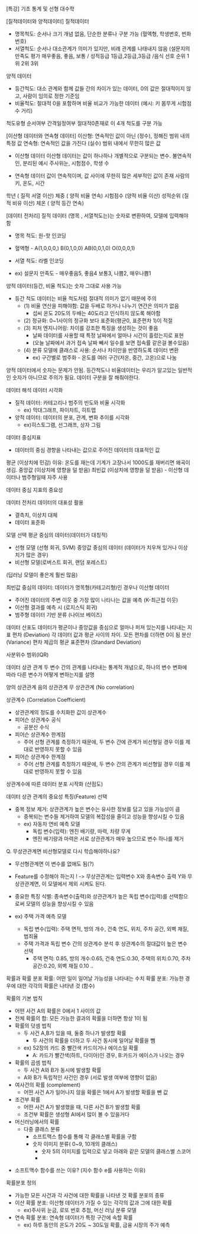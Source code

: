 [특강] 기초 통계 및 선형 대수학


[질적데이터와 양적데이터]
질적데이터
- 명목척도: 순서나 크기 개념 없음, 단순한 분류나 구분 가능 (혈액형, 학생번호, 번화번호)
- 서열척도: 순서나 대소관계가 의미가 있지만, 비례 관계를 나태내지 않음 (설문지의 만족도 평가 매우좋음, 좋음, 보통 / 성적등급 1등급,2등급,3등급 /음식 선호 순위 1위 2위 3위

양적 데이터
- 등간척도: 대소 관계와 함께 값들 간의 차이가 있는 데이터, 0의 값은 절대적이지 않고, 사람이 임의로 정한 기준임 
- 비율척도: 절대적 0을 포함하며 비율 비교가 가능한 데이터 (예시: 키 몸무게 시험점수 거리)

척도유형 순서여부 간격일정여부 절대적0존재로 이 4개 척도를 구분 가능

[이산형 데이터와 연속형 데이터]
이산형: 연속적인 값이 아닌 (정수), 정해진 범위 내의 특정 값
연속형: 연속적인 값을 가진다 (실수) 범위 내에서 무한히 많은 값

- 이산형 데이터
이산형 데이터는 값이 하나하나 개별적으로 구분되는 변수. 불연속적인, 분리된
예시 주사위눈, 시험점수, 학생 수

- 연속형 데이터
값이 연속적이며, 값 사이에 무한히 많은 세부적인 값이 존재
사람의 키, 온도, 시간


학년 ( 질적 서열 이산) 
체중 ( 양적 비율 연속) 
시험점수 (양적 비율 이산)
성적순위 (질적 비유 이산)
체온 ( 양적 등간 연속)

[데이터 전처리]
질적 데이터 (명목 , 서열척도는)는 숫자로 변환하여, 모델에 입력해야함 
- 명목 척도: 원-핫 인코딩
- 혈액형 - A(1,0,0,0,) B(0,1,0,0) AB(0,0,1,0) O(0,0,0,1)

- 서열 척도: 라벨 인코딩
- ex) 설문지 만족도 - 매우좋음5, 좋음4 보통3, 나쁨2, 매우나쁨1


양적 데이터(등간, 비율 척도)는 숫자 그대로 사용 가능
- 등간 척도 데이터는 비율 척도처럼 절대적 의미가 없기 때문에 주의
    - (1) 비율 연산을 피해야함: 값을 두배로 하거나 나누기 연간은 의미가 없음
        - 섭씨 온도 20도의 두배는 40도라고 인식하지 않도록 해야함
    - (2) 정규화: 0~1사이의 정규화 보다 표준화(평균0, 표준편차 1)이 적절
    - (3) 피처 엔지니어링: 차이를 강조한 특징을 생성하는 것이 좋음
        - 날짜 데이터를 사용할 때 특정 날짜에서 얼마나 시간이 흘렀는지로 표현
        - (오늘 날짜에서 과거 접속 날짜 빼서 일수를 보면 접속률 같은걸 볼수있음)
    - (4) 분류 모델에 클래스로 사용: 순서나 차이만을 반영하도록 데이터 변환
        - ex) 구간별로 범주화 - 온도를 여러 구간(저온, 중간, 고온)으로 나눔

양적 데이터에서 숫자는 문제가 안됨.
등간척도나 비율데이터는 우리가 알고있는 일반적인 숫자가 아니므로 주의가 필요. 데이터 구분을 잘 해줘야한다.

데이터 해석
데이터 시각화
- 질적 데이터: 카테고리나 범주의 빈도와 비율 시각화
    - ex) 막대그래프, 파이차트, 히트맵 
- 양적 데이터: 데이터의 분포, 관계, 변화 추이를 시각화
    - ex)히스토그램, 선그래프, 상자 그림 

데이터 중심지표
- 데이터의 중심 경향을 나타내는 값으로 주어진 데이터의 대표적인 값

평균 (이상치에 민감) 이유: 온도를 재는데 기계가 고장나서 1000도를 재버리면 왜곡이 생김.
중앙값 (이상치에 영향을 덜 받음)
최빈값 (이상치에 영향을 덜 받음) - 이산형 데이터나 범주형일때 자주 사용


데이터 중심 지표의 중요성

데이터 전처리
데이터의 대표성 활용
- 결측치, 이상치 대체
- 데이터 표준화 

모델 선택
평균 중심의 데이터(데이터가 대칭적)
- 선형 모델 (선형 회귀, SVM)
중앙값 중심의 데이터 (데이터가 치우쳐 있거나 이상치가 많은 경우)
- 비선형 모델(로버스트 회귀, 랜덤 포레스트)

(딥러닝 모델이 좋은게 훨씬 많음)

최빈값 중심의 데이터: 데이터가 명목형(카테고리형)인 경우나 이산형 데이터
- 주어진 데이터의 주변 이웃 중 가장 많이 나타나는 값을 예측 (K-최근접 이웃)
- 이산형 결과를 예측 시 (로지스틱 회귀)
- 범주형 데이터 기반 분류 (나이브 베이즈) 

데이터 산포도
데이터가 평균이나 중앙값을 중심으로 얼마나 퍼져 있는지를 나타내는 지표
편차 (Deviation) 각 데이터 값과 평균 사이의 차이. 모든 편차를 더하면 0이 됨
분산 (Variance) 편차 제곱의 평균 
표준편차 (Standard Deviation) 

사분위수 범위(IQR) 

데이터 상관 관계
두 변수 간의 관계를 나타내는 통계적 개념으로, 하나의 변수 변화에 따라 다른 변수가 어떻게 변하는지를 설명

양의 상관관계 
음의 상관관계
무 상관관계 (No correlation)

상관계수 (Correlation Coefficient)
- 상관관계의 정도를 수치화한 값이 상관계수
- 피어슨 상관계수 공식
    - 공분산 수식
- 피어슨 상관계수 한계점
    - 주어 선형 관계를 측정하기 때문에, 두 변수 간에 관계가 비선형일 경우 이를 제대로 반영하지 못할 수 있음
- 피어슨 상관계수 한계점
    - 주어 선형 관계를 측정하기 때문에, 두 변수 간의 관계가 비선형일 경우 이를 제대로 반영하지 못할 수 있음

상관계수에 따른 데이터 분포 시작화 (산점도)

데이터 상관 관계의 중요성
특징(Feature) 선택
- 중복 정보 제거: 상관관계가 높은 변수는 유사한 정보를 담고 있을 가능성이 큼
    - 중복되는 변수들 제거하여 모델의 복잡성을 줄이고 성능을 향상시킬 수 있음
    - ex) 자동차 연비 예측 모델
        - 독립 변수(입력): 엔진 배기량, 마력, 차량 무게
        - 엔진 배기량과 마력은 서로 상관관계가 매우 높으므로 변수 하나를 제거

Q. 무상관관계면 비선형모델로 다시 학습해야하나요?
- 무선형관계면 이 변수를 없애도 됨(?) 
- Feature를 수정해야 하는지 ! -> 
무상관관계는 입력변수 X와 종속변수 출력 Y와 무상관관계면, 이 모델에서 제외 시켜도 된다. 

- 중요한 특징 식별: 종속변수(출력)와 상관관계가 높은 독립 변수(입력)를 선택함으로써 모델의 성능을 향상시킬 수 있음
- ex) 주택 가격 예측 모델
    - 독립 변수(입력): 주택 면적, 방의 개수, 건축 연도, 위치, 주차 공간, 외벽 재질, 범죄율
    - 주택 가격과 독립 변수 간의 상관계수 분석 후 상관계수의 절대값이 높은 변수 선택
        - 주택 면적: 0.85, 방의 개수:0.65, 건축 연도:0.30, 주택의 위치:0.70, 주차 공간:0.20, 외벽 재질 0.10 .. 

확률과 확률 분포
확률: 어떤 일이 일어날 가능성을 나타내는 수치
확률 분포: 가능한 경우에 대한 각각의 확률은 나타낸 것 (함수)

확률의 기본 법칙
- 어떤 사건 A의 확률은 0에서 1 사이의 값
- 전체 확률의 합: 모든 가능한 결과의 확률을 더하면 항상 1이 됨
- 확률의 덧셈 법칙
    - 두 사건 A,B가 있을 때, 둘중 하나가 발생할 확률
        - 두 사건의 확률을 더하고 두 사건 동시에 일어날 확률을 뺌
    - ex) 52장의 카드 중 빨간색 카드이거나 에이스일 확률
        - A: 카드가 빨간색(하트, 다이아)인 경우, B:카드가 에이스가 나오는 경우 
- 확률의 곱셈 법칙
    - 두 사건 A와 B가 동시에 발생할 확률
    - A와 B가 독립적인 사건인 경우 (서로 발생 여부에 영향이 없음)
- 여사건의 확률 (complement)
    - 어떤 사건 A가 일어나지 않을 확률은 1에서 A가 발생할 확률을 뺀 값
- 조건부 확률 
    - 어떤 사건 A가 발생했을 때, 다른 사건 B가 발생할 확률
    - 조건부 확률은 생성형 AI에서 많이 볼 수 있을거다 
- 머신러닝에서의 확률
    - 다중 클래스 분류
        - 소프트맥스 함수를 통해 각 클래스별 확률을 구함
        - 숫자 이미지 분류( 0~9, 10개의 클래스)
            - 숫자 5의 이미지를 입력으로 넣고 아래와 같은 모델의 클래스별 스코어
            - 
* 소프트맥수 함수를 쓰는 이유? (지수 함수 e를 사용하는 이유)


확률분포 정의
- 가능한 모든 사건과 각 사건에 대한 확률을 나타낸 것
확률 분포의 종류
- 이산 확률 분포: 이산형 데이터가 가질 수 있는 각각의 값과 그에 대한 확률
    - ex)주사위 눈금, 로또 번호 추첨, 머신 러닝 분류 모델
- 연속 확률 분포: 연속형 데이터가 특정 구간에 속할 확률
    - ex) 하루 동안의 온도가 20도 ~ 30도일 확률, 금융 시장의 주가 예측